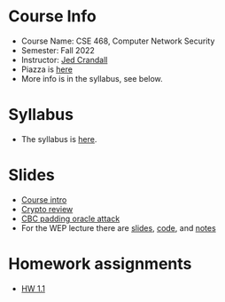 

# Course Info

- Course Name: CSE 468, Computer Network Security
- Semester: Fall 2022
- Instructor: [Jed Crandall](https://jedcrandall.github.io)
- Piazza is [here](https://piazza.com/asu/fall2022/cse468)
- More info is in the syllabus, see below.

# Syllabus

- The syllabus is [here](https://jedcrandall.github.io/courses/cse468fall2022/syllabus.html).

# Slides

- [Course intro](courseintro.pdf)
- [Crypto review](cryptoreview.pdf)
- [CBC padding oracle attack](cbcpaddingoracle.pdf)
- For the WEP lecture there are [slides](wep/198fbe890b692e5296fcf7ad1b015e653ec9.pdf), [code](wep/rc4-3.py), and [notes](wep/notes.txt)

# Homework assignments

- [HW 1.1](hw1part1.html)

